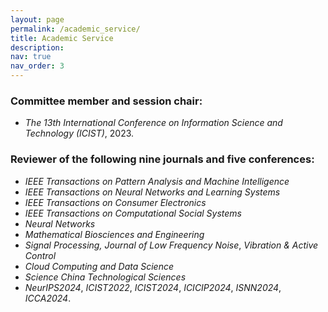 ```yaml
---
layout: page
permalink: /academic_service/
title: Academic Service
description: 
nav: true
nav_order: 3
---
```


### Committee member and session chair:

- *The 13th International Conference on Information Science and Technology (ICIST)*, 2023.

### Reviewer of the following nine journals and five conferences:

- *IEEE Transactions on Pattern Analysis and Machine Intelligence*
- *IEEE Transactions on Neural Networks and Learning Systems*
- *IEEE Transactions on Consumer Electronics* 
- *IEEE Transactions on Computational Social Systems*
- *Neural Networks*
- *Mathematical Biosciences and Engineering*
- *Signal Processing, Journal of Low Frequency Noise*, *Vibration & Active Control*
- *Cloud Computing and Data Science*
- *Science China Technological Sciences*
- *NeurIPS2024*, *ICIST2022*, *ICIST2024*, *ICICIP2024*, *ISNN2024*, *ICCA2024*.
